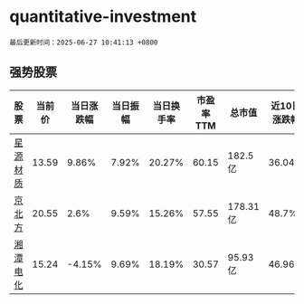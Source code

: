 # quantitative-investment

`最后更新时间：2025-06-27 10:41:13 +0800`

## 强势股票

|股票|当前价|当日涨跌幅|当日振幅|当日换手率|市盈率TTM|总市值|近10日涨跌幅|
|----|----|----|----|----|----|----|----|
|[星源材质](https://xueqiu.com/S/SZ300568)|13.59|9.86%|7.92%|20.27%|60.15|182.5亿|36.04%|
|[京北方](https://xueqiu.com/S/SZ002987)|20.55|2.6%|9.59%|15.26%|57.55|178.31亿|48.7%|
|[湘潭电化](https://xueqiu.com/S/SZ002125)|15.24|-4.15%|9.69%|18.19%|30.57|95.93亿|46.96%|
